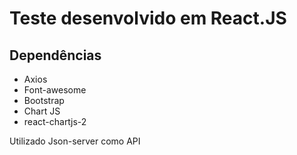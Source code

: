 
# Teste desenvolvido em React.JS


## Dependências
- Axios
- Font-awesome
- Bootstrap
- Chart JS
- react-chartjs-2


Utilizado Json-server como API 
